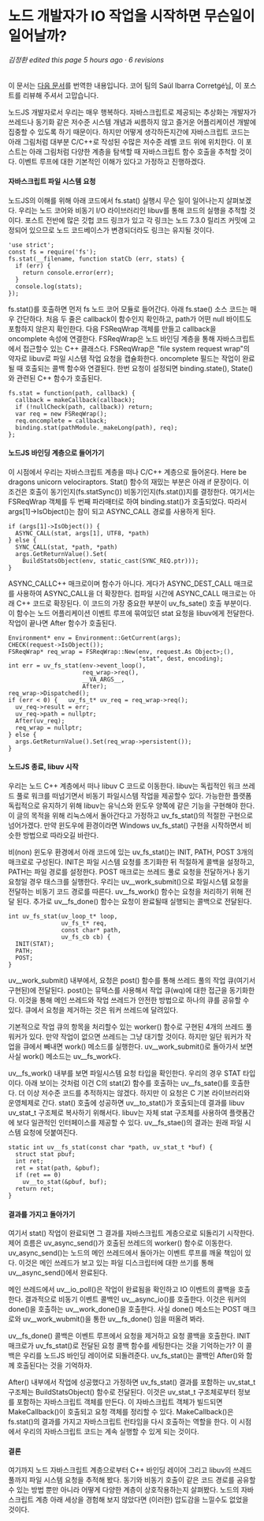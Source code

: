 # 노드 개발자가 IO 작업을 시작하면 무슨일이 일어날까?

###### 김정환 edited this page 5 hours ago · 6 revisions

이 문서는 [다음 문서](http://www.nearform.com/nodecrunch/developer-initiates-io-operation-wont-believe-happens-next/)를 번역한 내용입니다.
코어 팀의 Saúl Ibarra Corretgé님, 이 포스트를 리뷰해 주셔서 고맙습니다.

노드JS 개발자로서 우리는 매우 행복하다. 자바스크립트로 제공되는 추상화는 개발자가 쓰레드나 동기화 같은 저수준 시스템 개념과 씨름하지 않고 즐거운 어플리케이션 개발에 집중할 수 있도록 하기 때문이다. 하지만 어떻게 생각하든지간에 자바스크립트 코드는 아래 그림처럼 대부분 C/C++로 작성된 수많은 저수준 레벨 코드 위에 위치한다. 이 포스트는 아래 그림처럼 다양한 계층을 탐색할 때 자바스크립트 함수 호출을 추척할 것이다. 이벤트 루프에 대한 기본적인 이해가 있다고 가정하고 진행하겠다.

#### 자바스크립트 파일 시스템 요청

노드JS의 이해를 위해 아래 코드에서 fs.stat() 실행시 무슨 일이 일어나는지 살펴보겠다. 우리는 노드 코어와 비동기 I/O 라이브러리인 libuv를 통해 코드의 실행을 추적할 것이다. 포스트 전반에 많은 깃헙 코드 링크가 있고 각 링크는 노드 7.3.0 릴리즈 커밋에 고정되어 있으므로 노드 코드베이스가 변경되더라도 링크는 유지될 것이다.

```
'use strict'; 
const fs = require('fs'); 
fs.stat(__filename, function statCb (err, stats) { 
  if (err) { 
    return console.error(err); 
  } 
  console.log(stats); 
});
```

fs.stat()를 호출하면 먼저 fs 노드 코어 모듈로 들어간다. 아래 fs.stae() 소스 코드는 매우 간단하다. 처음 두 줄은 callback이 함수인지 확인하고, path가 어떤 null 바이트도 포함하지 않은지 확인한다. 다음 FSReqWrap 객체를 만들고 callback을 oncomplete 속성에 연결한다. FSReqWrap은 노드 바인딩 계층을 통해 자바스크립트에서 접근할수 있는 C++ 클래스다. FSReqWrap은 "file system request wrap"의 약자로 libuv로 파일 시스템 작업 요청을 캡슐화한다. oncomplete 필드는 작업이 완료될 때 호출되는 콜백 함수와 연결된다. 한번 요청이 설정되면 binding.state(), State()와 관련된 C++ 함수가 호출된다.
```
fs.stat = function(path, callback) { 
  callback = makeCallback(callback); 
  if (!nullCheck(path, callback)) return; 
  var req = new FSReqWrap(); 
  req.oncomplete = callback; 
  binding.stat(pathModule._makeLong(path), req); 
};
```
#### 노드JS 바인딩 계층으로 들어가기

이 시점에서 우리는 자바스크립트 계층을 떠나 C/C++ 계층으로 들어온다. Here be dragons unicorn velociraptors. Stat() 함수의 재밌는 부분은 아래 if 문장이다. 이 조건은 호출이 동기인지(fs.statSync()) 비동기인지(fs.stat())지를 결정한다. 여기서는 FSReqWrap 객체를 두 번째 파라매터로 하여 binding.stat()가 호출되었다. 따라서 args[1]->IsObject()는 참이 되고 ASYNC_CALL 경로를 사용하게 된다.
```
if (args[1]->IsObject()) { 
  ASYNC_CALL(stat, args[1], UTF8, *path) 
} else { 
  SYNC_CALL(stat, *path, *path) 
  args.GetReturnValue().Set( 
    BuildStatsObject(env, static_cast(SYNC_REQ.ptr))); 
}
```
ASYNC_CALLC++ 매크로이며 함수가 아니다. 게다가 ASYNC_DEST_CALL 매크로를 사용하여 ASYNC_CALL을 더 확장한다. 컴파일 시간에 ASYNC_CALL 매크로는 아래 C++ 코드로 확장된다. 이 코드의 가장 중요한 부분이 uv_fs_sate() 호출 부분이다. 이 함수는 노드 어플리케이션 이벤트 루프에 묶여있던 stat 요청을 libuv에게 전달한다. 작업이 끝나면 After 함수가 호출된다.
```
Environment* env = Environment::GetCurrent(args);
CHECK(request->IsObject());
FSReqWrap* req_wrap = FSReqWrap::New(env, request.As Object>;(),
                                     "stat", dest, encoding);
int err = uv_fs_stat(env->event_loop(),
                     req_wrap->req(),
                     __VA_ARGS__,
                     After);
req_wrap->Dispatched();
if (err < 0) {   uv_fs_t* uv_req = req_wrap->req();
  uv_req->result = err;
  uv_req->path = nullptr;
  After(uv_req);
  req_wrap = nullptr;
} else {
  args.GetReturnValue().Set(req_wrap->persistent());
}
```
#### 노드JS 종료, libuv 시작

우리는 노드 C++ 계층에서 떠나 libuv C 코드로 이동한다. libuv는 독립적인 워크 쓰레드 풀로 워크를 떠넘기면서 비동기 파일시스템 작업을 제공할수 있다. 가능한한 플랫폼 독립적으로 유지하기 위해 libuv는 유닉스와 윈도우 양쪽에 같은 기능을 구현해야 한다. 이 글의 목적을 위해 리눅스에서 돌아간다고 가정하고 uv_fs_stat()의 적절한 구현으로 넘어가겠다. 만약 윈도우에 환경이라면 Windows uv_fs_stat() 구현을 시작하면서 비슷한 방법으로 따라오길 바란다.

비(non) 윈도우 환경에서 아래 코드에 있는 uv_fs_stat()는 INIT, PATH, POST 3개의 매크로로 구성된다. INIT은 파일 시스템 요청를 초기화한 뒤 적절하게 콜백을 설정하고, PATH는 파일 경로를 설정한다. POST 매크로는 쓰레드 풀로 요청을 전달하거나 동기 요청일 경우 태스크를 실행한다. 우리는 uv\__work_submit()으로 파일시스템 요청을 전달하는 비동기 코드 경로를 따른다. uv\__fs_work() 함수는 요청을 처리하기 위해 전달 된다. 추가로 uv\__fs_done() 함수는 요청이 완료될때 실행되는 콜백으로 전달된다.
```
int uv_fs_stat(uv_loop_t* loop, 
               uv_fs_t* req, 
               const char* path, 
               uv_fs_cb cb) { 
  INIT(STAT); 
  PATH; 
  POST; 
}
```
uv\__work_submit() 내부에서, 요청은 post() 함수를 통해 쓰레드 풀의 작업 큐(여기서 구현된)에 전달된다. post()는 뮤텍스를 사용해서 작업 큐(wq)에 대한 접근을 동기화한다. 이것을 통해 메인 쓰레드와 작업 쓰레드가 안전한 방법으로 하나의 큐를 공유할 수 있다. 큐에서 요청을 제거하는 것은 워커 쓰레드에 달려있다.

기본적으로 작업 큐의 항목을 처리할수 있는 worker() 함수로 구현된 4개의 쓰레드 풀 워커가 있다. 만약 작업이 없으면 쓰레드는 그냥 대기할 것이다. 하지만 일단 워커가 작업을 큐에서 빼내면 work() 메소드를 실행한다. uv\__work_submit()로 돌아가서 보면 사실 work() 메소드는 uv\__fs_work다.

uv\__fs_work() 내부를 보면 파일시스템 요청 타입을 확인한다. 우리의 경우 STAT 타입이다. 아래 보이는 것처럼 이건 C의 stat(2) 함수를 호출하는 uv\__fs_sate()를 호출한다. 더 이상 저수준 코드를 추적하지는 않겠다. 하지만 이 요청은 C 기본 라이브러리와 운영체제로 간다. stat() 호출에 성공하면 uv\__to_stat()가 호출되는데 결과를 libuv uv_stat_t 구조체로 복사하기 위해서다. libuv는 자체 stat 구조체를 사용하여 플랫폼간에 보다 일관적인 인터페이스를 제공할 수 있다. uv\__fs_stae()의 결과는 원래 파일 시스템 요청에 덧붙여진다.
```
static int uv__fs_stat(const char *path, uv_stat_t *buf) { 
  struct stat pbuf;
  int ret;
  ret = stat(path, &pbuf); 
  if (ret == 0) 
    uv__to_stat(&pbuf, buf); 
  return ret; 
}
```
#### 결과를 가지고 돌아가기

여기서 stat() 작업이 완료되면 그 결과를 자바스크립트 계층으로로 되돌리기 시작한다. 제어 흐름은 uv_async_send()가 호출된 쓰레드의 worker() 함수로 이동한다. uv_async_send()는 노드의 메인 쓰레드에서 돌아가는 이벤트 루프를 깨울 책임이 있다. 이것은 메인 쓰레드가 보고 있는 파일 디스크립터에 대한 쓰기를 통해 uv\__async_send()에서 완료된다.

메인 쓰레드에서 uv\__io_poll()은 작업이 완료됨을 확인하고 IO 이벤트의 콜백을 호출한다. 결과적으로 비동기 이벤트 콜백인 uv\__async_io()를 호출한다. 이것은 워커의 done()을 호출하는 uv\__work_done()을 호출한다. 사실 done() 메소드는 POST 매크로와 uv\__work_wubmit()을 통한 uv\__fs_done() 임을 떠올려 봐라.

uv\__fs_done() 콜백은 이벤트 루프에서 요청을 제거하고 요청 콜백을 호출한다. INIT 매크로가 uv_fs_stat()로 전달된 요청 콜백 함수를 세팅한다는 것을 기억하는가? 이 콜백은 우리를 노드JS 바인딩 레이어로 되돌려준다. uv_fs_stat()는 콜백인 After()와 함께 호출된다는 것을 기억하자.

After() 내부에서 작업에 성공했다고 가정하면 uv_fs_stat() 결과를 포함하는 uv_stat_t 구조체는 BuildStatsObject() 함수로 전달된다. 이것은 uv_stat_t 구조체로부터 정보를 포함하는 자바스크립트 객체를 만든다. 이 자바스크립트 객체가 빌드되면 MakeCallback()이 호출되고 요청 객체를 정리할 수 있다. MakeCallback()은 fs.stat()의 결과를 가지고 자바스크립트 런타임을 다시 호출하는 역할을 한다. 이 시점에서 우리의 자바스크립트 코드는 계속 실행할 수 있게 되는 것이다.

#### 결론

여기까지 노드 자바스크립트 계층으로부터 C++ 바인딩 레이어 그리고 libuv의 쓰레드 풀까지 파일 시스템 요청을 추적해 봤다. 동기와 비동기 호출이 같은 코드 경로를 공유할 수 있는 방법 뿐만 아니라 어떻게 다양한 계층이 상호작용하는지 살펴봤다. 노드의 자바스크립트 계층 아래 세상을 경험해 보지 않았다면 (이러한) 압도감을 느낄수도 없었을 것이다.